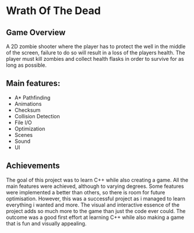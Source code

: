 # Wrath Of The Dead

## Game Overview
A 2D zombie shooter where the player has to protect the well in the middle of the screen, failure to do so will result in a loss of the players health. The player must kill zombies and collect health flasks in order to survive for as long as possible.

## Main features:
* A* Pathfinding
* Animations
* Checksum
* Collision Detection
* File I/O
* Optimization
* Scenes
* Sound
* UI

## Achievements
The goal of this project was to learn C++ while also creating a game. All the main features were achieved, although to varying degrees. Some features were implemented a better than others, so there is room for future optimisation. However, this was a successful project as i managed to learn everything i wanted and more. The visual and interactive essence of the project adds so much more to the game than just the code ever could. The outcome was a good first effort at learning C++ while also making a game that is fun and visually appealing.

